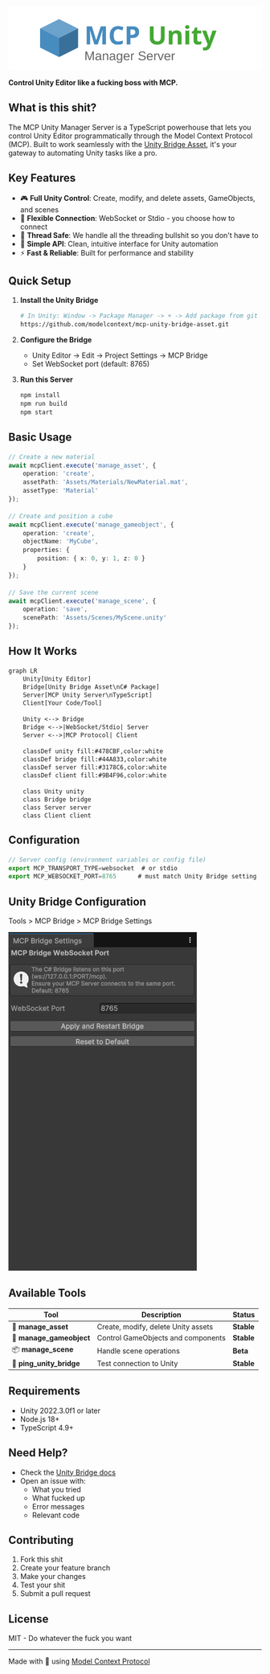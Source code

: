 ﻿![MCP Unity Manager Logo](assets/logo.svg)

**Control Unity Editor like a fucking boss with MCP.**

## What is this shit?

The MCP Unity Manager Server is a TypeScript powerhouse that lets you control Unity Editor programmatically through the Model Context Protocol (MCP). Built to work seamlessly with the [Unity Bridge Asset](https://github.com/modelcontext/mcp-unity-bridge-asset), it's your gateway to automating Unity tasks like a pro.

## Key Features

- 🎮 **Full Unity Control**: Create, modify, and delete assets, GameObjects, and scenes
- 🔌 **Flexible Connection**: WebSocket or Stdio - you choose how to connect
- 🧵 **Thread Safe**: We handle all the threading bullshit so you don't have to
- 🚀 **Simple API**: Clean, intuitive interface for Unity automation
- ⚡ **Fast & Reliable**: Built for performance and stability

## Quick Setup

1. **Install the Unity Bridge**

   ```bash
   # In Unity: Window -> Package Manager -> + -> Add package from git URL
   https://github.com/modelcontext/mcp-unity-bridge-asset.git
   ```

2. **Configure the Bridge**
   - Unity Editor -> Edit -> Project Settings -> MCP Bridge
   - Set WebSocket port (default: 8765)

3. **Run this Server**

   ```bash
   npm install
   npm run build
   npm start
   ```

## Basic Usage

```typescript
// Create a new material
await mcpClient.execute('manage_asset', {
    operation: 'create',
    assetPath: 'Assets/Materials/NewMaterial.mat',
    assetType: 'Material'
});

// Create and position a cube
await mcpClient.execute('manage_gameobject', {
    operation: 'create',
    objectName: 'MyCube',
    properties: {
        position: { x: 0, y: 1, z: 0 }
    }
});

// Save the current scene
await mcpClient.execute('manage_scene', {
    operation: 'save',
    scenePath: 'Assets/Scenes/MyScene.unity'
});
```

## How It Works

```mermaid
graph LR
    Unity[Unity Editor]
    Bridge[Unity Bridge Asset\nC# Package]
    Server[MCP Unity Server\nTypeScript]
    Client[Your Code/Tool]

    Unity <--> Bridge
    Bridge <-->|WebSocket/Stdio| Server
    Server <-->|MCP Protocol| Client

    classDef unity fill:#478CBF,color:white
    classDef bridge fill:#44A833,color:white
    classDef server fill:#3178C6,color:white
    classDef client fill:#9B4F96,color:white
    
    class Unity unity
    class Bridge bridge
    class Server server
    class Client client
```

## Configuration

```typescript
// Server config (environment variables or config file)
export MCP_TRANSPORT_TYPE=websocket  # or stdio
export MCP_WEBSOCKET_PORT=8765      # must match Unity Bridge setting
```

## Unity Bridge Configuration

Tools > MCP Bridge > MCP Bridge Settings

![MCP Unity Bridge Config](assets/unity-bridge-config.png)

## Available Tools

| Tool | Description | Status |
|------|-------------|---------|
| 🎨 **manage_asset** | Create, modify, delete Unity assets | **Stable** |
| 🎲 **manage_gameobject** | Control GameObjects and components | **Stable** |
| 📦 **manage_scene** | Handle scene operations | **Beta** |
| 🔄 **ping_unity_bridge** | Test connection to Unity | **Stable** |

## Requirements

- Unity 2022.3.0f1 or later
- Node.js 18+
- TypeScript 4.9+

## Need Help?

- Check the [Unity Bridge docs](https://docs.modelcontextprotocol.io/unity-bridge)
- Open an issue with:
  - What you tried
  - What fucked up
  - Error messages
  - Relevant code

## Contributing

1. Fork this shit
2. Create your feature branch
3. Make your changes
4. Test your shit
5. Submit a pull request

## License

MIT - Do whatever the fuck you want

---
Made with 🖕 using [Model Context Protocol](https://modelcontextprotocol.io)
